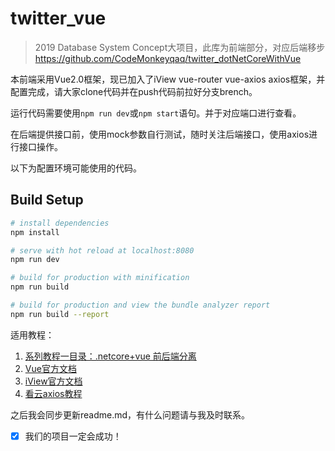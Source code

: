 # twitter_vue

> 2019 Database System Concept大项目，此库为前端部分，对应后端移步<https://github.com/CodeMonkeyqaq/twitter_dotNetCoreWithVue>

本前端采用Vue2.0框架，现已加入了iView vue-router vue-axios axios框架，并配置完成，请大家clone代码并在push代码前拉好分支brench。

运行代码需要使用`npm run dev`或`npm start`语句。并于对应端口进行查看。

在后端提供接口前，使用mock参数自行测试，随时关注后端接口，使用axios进行接口操作。

以下为配置环境可能使用的代码。

## Build Setup

``` bash
# install dependencies
npm install

# serve with hot reload at localhost:8080
npm run dev

# build for production with minification
npm run build

# build for production and view the bundle analyzer report
npm run build --report
```

适用教程：

1. [系列教程一目录：.netcore+vue 前后端分离](https://www.cnblogs.com/laozhang-is-phi/p/9495618.html#autoid-1-0-0)
2. [Vue官方文档](https://cn.vuejs.org/v2/guide/index.html)
3. [iView官方文档](https://www.iviewui.com/docs/guide/install)
4. [看云axios教程](https://www.kancloud.cn/yunye/axios/234845)

之后我会同步更新readme.md，有什么问题请与我及时联系。

- [x] 我们的项目一定会成功！
